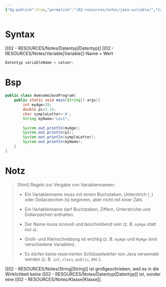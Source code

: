```yaml
---
{"dg-publish":true,"permalink":"/02-resources/notes/java-variable/","tags":["code/java"],"noteIcon":"","updated":"2025-07-12T13:31:41.301+02:00"}
---
```


# Syntax
[[02 - RESOURCES/Notes/Datentyp\|Datentyp]]  [[02 - RESOURCES/Notes/Variable\|Variable]]-Name = Wert

```java
Datentyp variableName = valuer;
```
# Bsp

```java
public class AwesomeJavaProgram{
	public static void main(String[] args){
		int myAge=28;
		double pi=3.14;
		char sympleLetter='A';
		String myName="Levi";
	
		System.out.println(myAge);
		System.out.println(pi);
		System.out.println(sympleLetter);
		System.out.println(myName);
	}
}
```

# Notz

>[!hint] Regeln zur Vergabe von Variablennamen:
>- Ein Variablenname muss mit einem Buchstaben, Unterstrich (`_`) oder Dollarzeichen (`$`) beginnen, aber nicht mit einer Zahl.
>  
>- Ein Variablenname darf Buchstaben, Ziffern, Unterstriche und Dollarzeichen enthalten.
>  
>- Der Name muss sinnvoll und beschreibend sein (z. B. `myAge` statt nur `a`).
>  
>- Groß- und Kleinschreibung ist wichtig (z. B. `myAge` und `MyAge` sind verschiedene Variablen).
>  
>- Es dürfen keine reservierten Schlüsselwörter von Java verwendet werden (z. B. `int`, `class`, `public`, etc.).

[[02 - RESOURCES/Notes/String\|String]] ist großgeschrieben, weil es in die Wirklichkeit keine [[02 - RESOURCES/Notes/Datentyp\|Datentyp]] ist, sonder eine [[02 - RESOURCES/Notes/Klasse\|Klasse]].